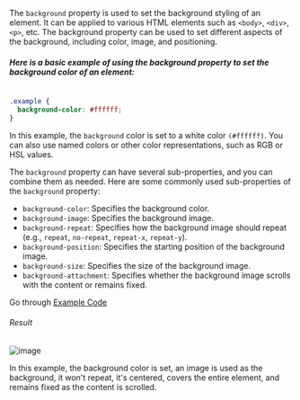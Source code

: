 The `background` property is used to set the background styling of an element. It can be applied to various HTML elements such as `<body>`, `<div>`, `<p>`, etc. The background property can be used to set different aspects of the background, including color, image, and positioning.

##### Here is a basic example of using the background property to set the background color of an element:

```CSS

.example {
  background-color: #ffffff;
}

```

In this example, the `background` color is set to a white color `(#ffffff)`. You can also use named colors or other color representations, such as RGB or HSL values.

The `background` property can have several sub-properties, and you can combine them as needed. Here are some commonly used sub-properties of the `background` property:

- `background-color`: Specifies the background color.
- `background-image`: Specifies the background image.
- `background-repeat`: Specifies how the background image should repeat (e.g., `repeat`, `no-repeat`, `repeat-x`, `repeat-y`).
- `background-position`: Specifies the starting position of the background image.
- `background-size`: Specifies the size of the background image.
- `background-attachment`: Specifies whether the background image scrolls with the content or remains fixed.

Go through [Example Code](./Examples/)

###### Result

![image](https://github.com/gurjeetsinghvirdee/W3Schools-Frontend-Development-Exercises/assets/73753957/ee319868-e7a7-415a-a0e0-95060d7ad0c2)

In this example, the background color is set, an image is used as the background, it won't repeat, it's centered, covers the entire element, and remains fixed as the content is scrolled.
